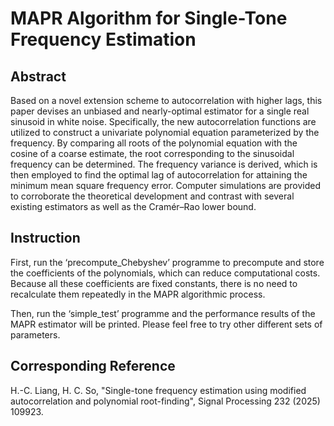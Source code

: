 # MAPR Algorithm for Single-Tone Frequency Estimation
 ## Abstract
 Based on a novel extension scheme to autocorrelation with higher lags, this paper devises an unbiased and nearly-optimal estimator for a single real sinusoid in white noise. Specifically, the new autocorrelation functions are utilized to construct a univariate polynomial equation parameterized by the frequency. By comparing all roots of the polynomial equation with the cosine of a coarse estimate, the root corresponding to the sinusoidal frequency can be determined. The frequency variance is derived, which is then employed to find the optimal lag of autocorrelation for attaining the minimum mean square frequency error. Computer simulations are provided to corroborate the theoretical development and contrast with several existing estimators as well as the Cramér–Rao lower bound.
 ## Instruction
 First, run the ‘precompute_Chebyshev’ programme to precompute and store the coefficients of the polynomials, which can reduce computational costs. Because all these coefficients are fixed constants, there is no need to recalculate them repeatedly in the MAPR algorithmic process. 
 
 Then, run the ‘simple_test’ programme and the performance results of the MAPR estimator will be printed. Please feel free to try other different sets of parameters.
 ## Corresponding Reference
 H.-C. Liang, H. C. So, "Single-tone frequency estimation using modified autocorrelation and polynomial root-finding", Signal Processing 232 (2025) 109923.

